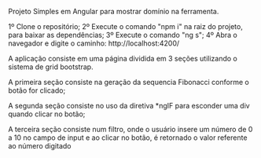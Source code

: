Projeto Simples em Angular para mostrar domínio na ferramenta.

1º Clone o repositório;
2º Execute o comando "npm i" na raiz do projeto, para baixar as dependências;
3º Execute o comando "ng s";
4º Abra o navegador e digite o caminho: http://localhost:4200/

A aplicação consiste em uma página dividida em 3 seções utilizando o sistema de grid bootstrap.

A primeira seção consiste na geração da sequencia Fibonacci conforme o botão for clicado;

A segunda seção consiste no uso da diretiva *ngIF para esconder uma div quando clicar no botão;

A terceira seção consiste num filtro, onde o usuário insere um número de 0 a 10 no campo de input e ao clicar no botão, é retornado o valor referente ao número digitado
